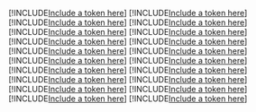 [!INCLUDE[Include a token here](refs1521711872634/r1.md)]
[!INCLUDE[Include a token here](refs1521711872634/r2.md)]
[!INCLUDE[Include a token here](refs1521711872634/r3.md)]
[!INCLUDE[Include a token here](refs1521711872634/r4.md)]
[!INCLUDE[Include a token here](refs1521711872634/r5.md)]
[!INCLUDE[Include a token here](refs1521711872634/r6.md)]
[!INCLUDE[Include a token here](refs1521711872634/r7.md)]
[!INCLUDE[Include a token here](refs1521711872634/r8.md)]
[!INCLUDE[Include a token here](refs1521711872634/r9.md)]
[!INCLUDE[Include a token here](refs1521711872634/r10.md)]
[!INCLUDE[Include a token here](refs1521711872634/r11.md)]
[!INCLUDE[Include a token here](refs1521711872634/r12.md)]
[!INCLUDE[Include a token here](refs1521711872634/r13.md)]
[!INCLUDE[Include a token here](refs1521711872634/r14.md)]
[!INCLUDE[Include a token here](refs1521711872634/r15.md)]
[!INCLUDE[Include a token here](refs1521711872634/r16.md)]
[!INCLUDE[Include a token here](refs1521711872634/r17.md)]
[!INCLUDE[Include a token here](refs1521711872634/r18.md)]
[!INCLUDE[Include a token here](refs1521711872634/r19.md)]
[!INCLUDE[Include a token here](refs1521711872634/r20.md)]
